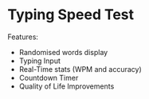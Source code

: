# Typing Speed Test

Features:

- Randomised words display
- Typing Input
- Real-Time stats (WPM and accuracy)
- Countdown Timer
- Quality of Life Improvements